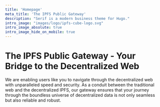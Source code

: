 ```yaml
---
title: 'Homepage'
meta_title: 'The IPFS Public Gateway'
description: "Serif is a modern business theme for Hugo."
intro_image: "images/logo/ipfs-cube-logo.svg"
intro_image_absolute: true
intro_image_hide_on_mobile: true
---
```


# The IPFS Public Gateway - Your Bridge to the Decentralized Web

We are enabling users like you to navigate through the decentralized web with unparalleled speed and security. As a conduit between the traditional web and the decentralized IPFS, our gateway ensures that your journey through the boundless universe of decentralized data is not only seamless but also reliable and robust.